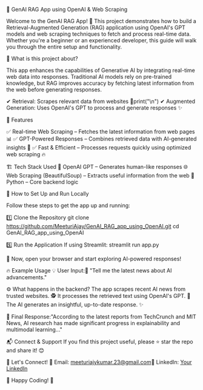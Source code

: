 🌟 GenAI RAG App using OpenAI & Web Scraping

Welcome to the GenAI RAG App! 🚀 This project demonstrates how to build a Retrieval-Augmented Generation (RAG) application using OpenAI's GPT models and web scraping techniques to fetch and process real-time data. Whether you're a beginner or an experienced developer, this guide will walk you through the entire setup and functionality.

📌 What is this project about?

This app enhances the capabilities of Generative AI by integrating real-time web data into responses. Traditional AI models rely on pre-trained knowledge, but RAG improves accuracy by fetching latest information from the web before generating responses.

✔ Retrieval: Scrapes relevant data from websites 📡print("\n")
✔ Augmented Generation: Uses OpenAI's GPT to process and generate responses ✨

🚀 Features

✅ Real-time Web Scraping – Fetches the latest information from web pages 📊
✅ GPT-Powered Responses – Combines retrieved data with AI-generated insights 🤖
✅ Fast & Efficient – Processes requests quickly using optimized web scraping 🔥

🏗️ Tech Stack Used
🧠 OpenAI GPT – Generates human-like responses
🌐 Web Scraping (BeautifulSoup) – Extracts useful information from the web
🐍 Python – Core backend logic

🎯 How to Set Up and Run Locally

Follow these steps to get the app up and running:

1️⃣ Clone the Repository
git clone https://github.com/MeeturiAjay/GenAI_RAG_app_using_OpenAI.git
cd GenAI_RAG_app_using_OpenAI

5️⃣ Run the Application
If using Streamlit:
 streamlit run app.py
 

🎉 Now, open your browser and start exploring AI-powered responses!

🔥 Example Usage
💡 User Input:📝 "Tell me the latest news about AI advancements."

⚙️ What happens in the backend?
The app scrapes recent AI news from trusted websites. 🕵️
It processes the retrieved text using OpenAI's GPT. 🧠
The AI generates an insightful, up-to-date response. ✨

📜 Final Response:"According to the latest reports from TechCrunch and MIT News, AI research has made significant progress in explainability and multimodal learning..."


📬 Connect & Support
If you find this project useful, please ⭐ star the repo and share it! 😊

👥 Let's Connect!
📧 Email: meeturiajykumar.23@gmail.com💼 LinkedIn: [Your LinkedIn](https://www.linkedin.com/in/meeturi-ajay-kumar-a02743248/) 

🚀 Happy Coding! 🎉

